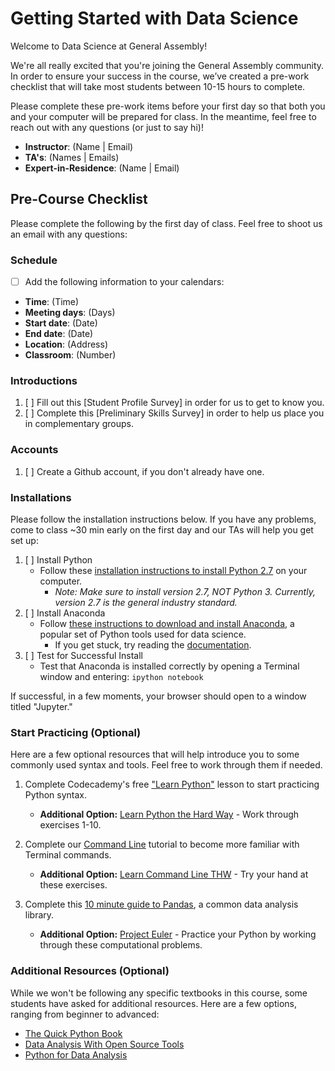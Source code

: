 # Getting Started with Data Science

Welcome to Data Science at General Assembly!

We're all really excited that you're joining the General Assembly community. In order to ensure your success in the course, we’ve created a pre-work checklist that will take most students between 10-15 hours to complete. 

Please complete these pre-work items before your first day so that both you and your computer will be prepared for class. In the meantime, feel free to reach out with any questions (or just to say hi)!
* __Instructor__: (Name | Email)
* __TA's__: (Names | Emails)
* __Expert-in-Residence__: (Name | Email)

## Pre-Course Checklist
Please complete the following by the first day of class. Feel free to shoot us an email with any questions:

### Schedule
- [ ] Add the following information to your calendars:
* **Time**: (Time)
* **Meeting days**: (Days)
* **Start date**: (Date)
* **End date**: (Date)
* **Location**: (Address)
* **Classroom**: (Number)

### Introductions
1. [ ] Fill out this [Student Profile Survey] in order for us to get to know you.
2. [ ] Complete this [Preliminary Skills Survey] in order to help us place you in complementary groups.

### Accounts
1. [ ] Create a Github account, if you don't already have one.

### Installations
Please follow the installation instructions below. If you have any problems, come to class ~30 min early on the first day and our TAs will help you get set up:

1. [ ] Install Python
    - Follow these [installation instructions to install Python 2.7](https://www.python.org/downloads/) on your computer. 
        - *Note: Make sure to install version 2.7, NOT Python 3. Currently, version 2.7 is the general industry standard.*
2. [ ] Install Anaconda
    - Follow [these instructions to download and install Anaconda](https://www.continuum.io/downloads), a popular set of Python tools used for data science.
        - If you get stuck, try reading the [documentation](http://docs.continuum.io/anaconda/install.html).
3. [ ] Test for Successful Install
    - Test that Anaconda is installed correctly by opening a Terminal window and entering:
    `ipython notebook`

If successful, in a few moments, your browser should open to a window titled "Jupyter."

### Start Practicing (Optional)
Here are a few optional resources that will help introduce you to some commonly used syntax and tools. Feel free to work through them if needed.

1. Complete Codecademy's free ["Learn Python"](https://www.codecademy.com/learn/python) lesson to start practicing Python syntax.
    - **Additional Option:** [Learn Python the Hard  Way](http://learnpythonthehardway.org/book/) - Work through exercises 1-10.

2. Complete our [Command Line](http://generalassembly.github.io/prework/cl/#/) tutorial to become more familiar with  Terminal commands.
    - **Additional Option:** [Learn Command Line THW](http://cli.learncodethehardway.org/book/) - Try your hand at these exercises.

3. Complete this [10 minute guide to Pandas](http://pandas.pydata.org/pandas-docs/stable/10min.html), a common data analysis library.
    - **Additional Option:** [Project Euler](https://projecteuler.net) - Practice your Python by working through these computational problems.

### Additional Resources (Optional)
While we won't be following any specific textbooks in this course, some students have asked for additional resources. Here are a few options, ranging from beginner to advanced:

  * [The Quick Python Book](http://www.amazon.com/Quick-Python-Book-Second-Edition/dp/193518220X)
  * [Data Analysis With Open Source Tools](http://www.amazon.com/Data-Analysis-Open-Source-Tools/dp/0596802358)
  * [Python for Data Analysis](http://www.amazon.com/Python-Data-Analysis-Wrangling-IPython/dp/1449319793)
